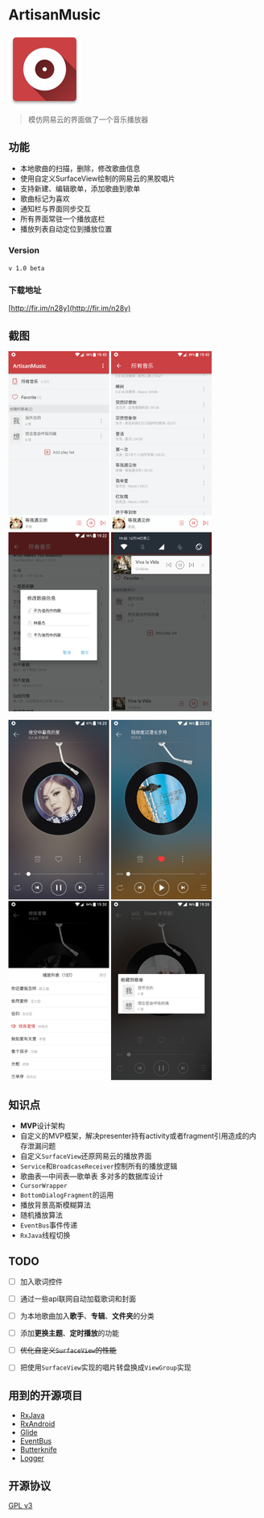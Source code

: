 # ArtisanMusic
![image](https://github.com/howshea/ArtisanMusic/raw/master/Screenshots/ic_launcher.png)
> 模仿网易云的界面做了一个音乐播放器

## 功能
- 本地歌曲的扫描，删除，修改歌曲信息
- 使用自定义SurfaceView绘制的网易云的黑胶唱片
- 支持新建、编辑歌单，添加歌曲到歌单 
- 歌曲标记为喜欢
- 通知栏与界面同步交互
- 所有界面常驻一个播放底栏
- 播放列表自动定位到播放位置

### Version
`v 1.0 beta`

### 下载地址
[http://fir.im/n28y](http://fir.im/n28y)

## 截图
<img src="https://github.com/howshea/ArtisanMusic/raw/master/Screenshots/Screenshot_20161214-194027.png" width=200>  <img src="https://github.com/howshea/ArtisanMusic/raw/master/Screenshots/Screenshot_20161214-194017.png" width=200>   <img src="https://github.com/howshea/ArtisanMusic/raw/master/Screenshots/Screenshot_20161214-192246.png" width=200>   <img src="https://github.com/howshea/ArtisanMusic/raw/master/Screenshots/Screenshot_20161214-193209.png" width=200>

<img src="https://github.com/howshea/ArtisanMusic/raw/master/Screenshots/Screenshot_20161214-192520.png" width=200>  <img src="https://github.com/howshea/ArtisanMusic/raw/master/Screenshots/Screenshot_20161214-205357.png" width=200>   <img src="https://github.com/howshea/ArtisanMusic/raw/master/Screenshots/Screenshot_20161214-193007.png" width=200>   <img src="https://github.com/howshea/ArtisanMusic/raw/master/Screenshots/Screenshot_20161214-192644.png" width=200>

## 知识点
- **MVP**设计架构
- 自定义的MVP框架，解决presenter持有activity或者fragment引用造成的内存泄漏问题
- 自定义`SurfaceView`还原网易云的播放界面
- `Service`和`BroadcaseReceiver`控制所有的播放逻辑
- 歌曲表—中间表—歌单表 多对多的数据库设计
- `CursorWrapper`
- `BottomDialogFragment`的运用
- 播放背景高斯模糊算法
- 随机播放算法
- `EventBus`事件传递
- `RxJava`线程切换

## TODO
- [ ] 加入歌词控件
- [ ] 通过一些api联网自动加载歌词和封面
- [ ] 为本地歌曲加入**歌手**、**专辑**、**文件夹**的分类
- [ ] 添加**更换主题**、**定时播放**的功能
- [ ] ~~优化自定义`SurfaceView`的性能~~
- [ ] 把使用`SurfaceView`实现的唱片转盘换成`ViewGroup`实现


## 用到的开源项目
- [RxJava](https://github.com/ReactiveX/RxJava)
- [RxAndroid](https://github.com/ReactiveX/RxAndroid)
- [Glide](https://github.com/bumptech/glide)
- [EventBus](https://github.com/greenrobot/EventBus)
- [Butterknife](https://github.com/JakeWharton/butterknife)
- [Logger](https://github.com/orhanobut/logger)

## 开源协议
[GPL v3 ](https://github.com/howshea/ArtisanMusic/raw/master/LICENSE)
